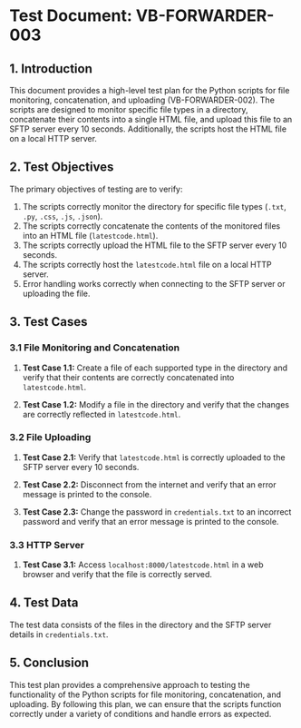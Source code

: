# Test Document: VB-FORWARDER-003

## 1. Introduction

This document provides a high-level test plan for the Python scripts for file monitoring, concatenation, and uploading (VB-FORWARDER-002). The scripts are designed to monitor specific file types in a directory, concatenate their contents into a single HTML file, and upload this file to an SFTP server every 10 seconds. Additionally, the scripts host the HTML file on a local HTTP server.

## 2. Test Objectives

The primary objectives of testing are to verify:

1. The scripts correctly monitor the directory for specific file types (`.txt`, `.py`, `.css`, `.js`, `.json`).
2. The scripts correctly concatenate the contents of the monitored files into an HTML file (`latestcode.html`).
3. The scripts correctly upload the HTML file to the SFTP server every 10 seconds.
4. The scripts correctly host the `latestcode.html` file on a local HTTP server.
5. Error handling works correctly when connecting to the SFTP server or uploading the file.

## 3. Test Cases

### 3.1 File Monitoring and Concatenation

1. **Test Case 1.1:** Create a file of each supported type in the directory and verify that their contents are correctly concatenated into `latestcode.html`.

2. **Test Case 1.2:** Modify a file in the directory and verify that the changes are correctly reflected in `latestcode.html`.

### 3.2 File Uploading

1. **Test Case 2.1:** Verify that `latestcode.html` is correctly uploaded to the SFTP server every 10 seconds.

2. **Test Case 2.2:** Disconnect from the internet and verify that an error message is printed to the console.

3. **Test Case 2.3:** Change the password in `credentials.txt` to an incorrect password and verify that an error message is printed to the console.

### 3.3 HTTP Server

1. **Test Case 3.1:** Access `localhost:8000/latestcode.html` in a web browser and verify that the file is correctly served.

## 4. Test Data

The test data consists of the files in the directory and the SFTP server details in `credentials.txt`.

## 5. Conclusion

This test plan provides a comprehensive approach to testing the functionality of the Python scripts for file monitoring, concatenation, and uploading. By following this plan, we can ensure that the scripts function correctly under a variety of conditions and handle errors as expected.
